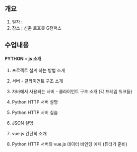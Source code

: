 ## 개요
1. 일자 : 
2. 장소 : 신촌 르호봇 G캠퍼스

## 수업내용
#### PYTHON + js 소개
1. 프로젝트 설계 하는 방법 소개

2. 서버 - 클라이언트 구조 소개

3. 자바에서 사용되는 서버 - 클라이언트 구조 소개 (각 프레임 워크들)

4. Python HTTP 서버 설명

5. Python HTTP 서버 실습

6. JSON 설명

7. vue.js 간단히 소개 

8. Python HTTP 서버와 vue.js 데이터 바인딩 예제 (튜터가 준비)